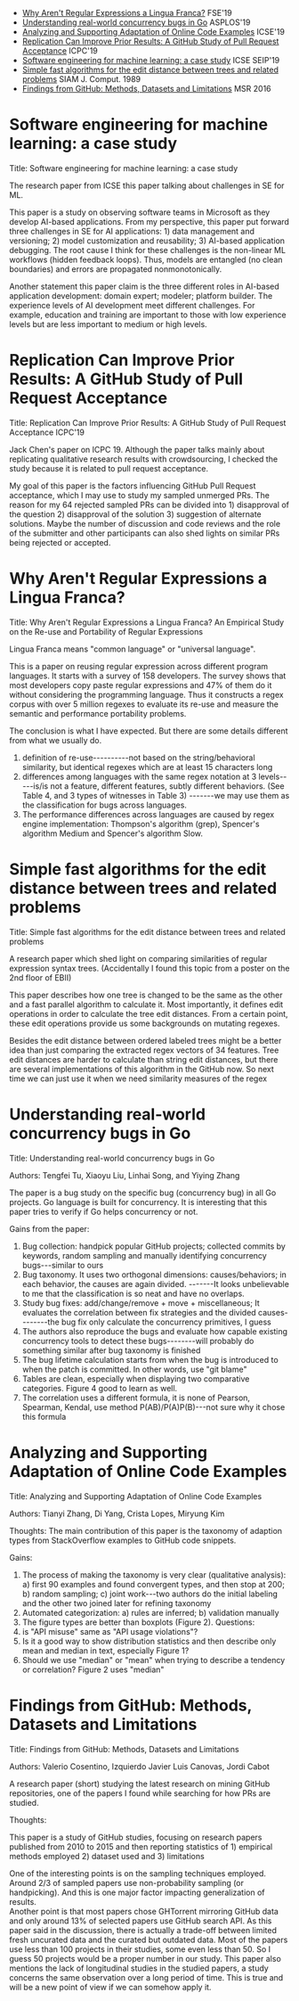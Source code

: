 * [Why Aren't Regular Expressions a Lingua Franca?](#regexlinguafranca) FSE'19
* [Understanding real-world concurrency bugs in Go](#concurrencybugstudygo) ASPLOS'19
* [Analyzing and Supporting Adaptation of Online Code Examples](#onlinecodeadaptation) ICSE'19
* [Replication Can Improve Prior Results: A GitHub Study of Pull Request Acceptance](#pr_acceptance) ICPC'19
* [Software engineering for machine learning: a case study](#seForml) ICSE SEIP'19
* [Simple fast algorithms for the edit distance between trees and related problems](#TreeDistance) SIAM J. Comput. 1989
* [Findings from GitHub: Methods, Datasets and Limitations](#GithubStudy) MSR 2016

<a name="seForml"></a>
# Software engineering for machine learning: a case study
Title: Software engineering for machine learning: a case study

The research paper from ICSE this paper talking about challenges in SE for ML.

This paper is a study on observing software teams in Microsoft as they develop AI-based applications. 
From my perspective, this paper put forward three challenges in SE for AI applications: 1) data management and versioning; 2) model customization and reusability; 3) AI-based application debugging. The root cause I think for these challenges is the non-linear ML workflows (hidden feedback loops).  Thus, models are entangled (no clean boundaries) and errors are propagated nonmonotonically.

Another statement this paper claim is the three different roles in AI-based application development: domain expert; modeler; platform builder.  The experience levels of AI development meet different challenges. For example, education and training are important to those with low experience levels but are less important to medium or high levels.

<a name="pr_acceptance"></a>
# Replication Can Improve Prior Results: A GitHub Study of Pull Request Acceptance
Title: Replication Can Improve Prior Results: A GitHub Study of Pull Request Acceptance ICPC'19

Jack Chen's paper on ICPC 19. Although the paper talks mainly about replicating qualitative research results with crowdsourcing, I checked the study because it is related to pull request acceptance. 

My goal of this paper is the factors influencing GitHub Pull Request acceptance, which I may use to study my sampled unmerged PRs. The reason for my 64 rejected sampled PRs can be divided into 1) disapproval of the question 2) disapproval of the solution 3) suggestion of alternate solutions. Maybe the number of discussion and code reviews and the role of the submitter and other participants can also shed lights on similar PRs being rejected or accepted.

<a name="regexlinguafranca"></a>
# Why Aren't Regular Expressions a Lingua Franca?
Title: Why Aren't Regular Expressions a Lingua Franca? An Empirical Study on the Re-use and Portability of Regular Expressions 

Lingua Franca means "common language" or "universal language". 

This is a paper on reusing regular expression across different program languages. It starts with a survey of 158 developers. The survey shows that most developers copy paste regular expressions and 47% of them do it without considering the programming language. 
Thus it constructs a regex corpus with over 5 million regexes to evaluate its re-use and measure the semantic and performance portability problems. 

The conclusion is what I have expected. But there are some details different from what we usually do. 
1) definition of re-use----------not based on the string/behavioral similarity, but identical regexes which are at least 15 characters long
2) differences among languages with the same regex notation at 3 levels-----is/is not a feature, different features, subtly different behaviors. (See Table 4, and 3 types of witnesses in Table 3)
-------we may use them as the classification for bugs across languages.
3) The performance differences across languages are caused by regex engine implementation: Thompson's algorithm (grep), Spencer's algorithm Medium and Spencer's algorithm Slow. 

<a name="TreeDistance"></a>
# Simple fast algorithms for the edit distance between trees and related problems
Title: Simple fast algorithms for the edit distance between trees and related problems

A research paper which shed light on comparing similarities of regular expression syntax trees. (Accidentally I found this topic from a poster on the 2nd floor of EBII) 

This paper describes how one tree is changed to be the same as the other and a fast parallel algorithm to calculate it. Most importantly, it defines edit operations in order to calculate the tree edit distances. From a certain point, these edit operations provide us some backgrounds on mutating regexes. 

Besides the edit distance between ordered labeled trees might be a better idea than just comparing the extracted regex vectors of 34 features. Tree edit distances are harder to calculate than string edit distances, but there are several implementations of this algorithm in the GitHub now. So next time we can just use it when we need similarity measures of the regex 

<a name="ConcurrencyBugStudyGo"></a>
# Understanding real-world concurrency bugs in Go
Title: Understanding real-world concurrency bugs in Go

Authors: Tengfei Tu, Xiaoyu Liu, Linhai Song, and Yiying Zhang

The paper is a bug study on the specific bug (concurrency bug) in all Go projects. Go language is built for concurrency. It is interesting that this paper tries to verify if Go helps concurrency or not.

Gains from the paper:
1) Bug collection: handpick popular GitHub projects; collected commits by keywords, random sampling and manually identifying concurrency bugs---similar to ours
2) Bug taxonomy. It uses two orthogonal dimensions: causes/behaviors; in each behavior, the causes are again divided. -------It looks unbelievable to me that the classification is so neat and have no overlaps. 
3) Study bug fixes: add/change/remove + move + miscellaneous; It evaluates the correlation between fix strategies and the divided causes--------the bug fix only calculate the concurrency primitives, I guess
4) The authors also reproduce the bugs and evaluate how capable existing concurrency tools to detect these bugs--------will probably do something similar after bug taxonomy is finished
5) The bug lifetime calculation starts from when the bug is introduced to when the patch is committed. In other words, use "git blame" 
6) Tables are clean, especially when displaying two comparative categories. Figure 4 good to learn as well. 
7) The correlation uses a different formula, it is none of Pearson, Spearman, Kendal, use method P(AB)/P(A)P(B)---not sure why it chose this formula

<a name="OnlineCodeAdaptation"></a>
# Analyzing and Supporting Adaptation of Online Code Examples
Title: Analyzing and Supporting Adaptation of Online Code Examples 

Authors: Tianyi Zhang, Di Yang, Crista Lopes, Miryung Kim

Thoughts: The main contribution of this paper is the taxonomy of adaption types from StackOverflow examples to GitHub code snippets. 

Gains:
1) The process of making the taxonomy is very clear (qualitative analysis): a) first 90 examples and found convergent types, and then stop at 200; b) random sampling; c) joint work---two authors do the initial labeling and the other two joined later for refining taxonomy
2) Automated categorization: a) rules are inferred; b) validation manually
3) The figure types are better than boxplots (Figure 2).
Questions:
1) is "API misuse" same as "API usage violations"?
2) Is it a good way to show distribution statistics and then describe only mean and median in text, especially Figure 1?
3) Should we use "median" or "mean"  when trying to describe a tendency or correlation? Figure 2 uses "median" 

<a name="GithubStudy"></a>
# Findings from GitHub: Methods, Datasets and Limitations
Title: Findings from GitHub: Methods, Datasets and Limitations

Authors: Valerio Cosentino, Izquierdo Javier Luis Canovas, Jordi Cabot

A research paper (short) studying the latest research on mining GitHub repositories, one of the papers I found while searching for how PRs are studied.

Thoughts:

This paper is a study of GitHub studies, focusing on research papers published from 2010 to 2015 and then reporting statistics of 1) empirical methods employed 2) dataset used and 3) limitations

One of the interesting points is on the sampling techniques employed. Around 2/3 of sampled papers use non-probability sampling (or handpicking). And this is one major factor impacting generalization of results.  
Another point is that most papers chose GHTorrent mirroring GitHub data and only around 13% of selected papers use GitHub search API. As this paper said in the discussion, there is actually a trade-off between limited fresh uncurated data and the curated but outdated data.  Most of the papers use less than 100 projects in their studies, some even less than 50.  So I guess 50 projects would be a proper number in our study.
This paper also mentions the lack of longitudinal studies in the studied papers, a study concerns the same observation over a long period of time. This is true and will be a new point of view if we can somehow apply it.
